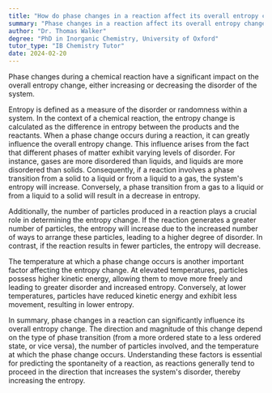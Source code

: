 ```yaml
---
title: "How do phase changes in a reaction affect its overall entropy change?"
summary: "Phase changes in a reaction affect its overall entropy change by either increasing or decreasing the disorder of the system."
author: "Dr. Thomas Walker"
degree: "PhD in Inorganic Chemistry, University of Oxford"
tutor_type: "IB Chemistry Tutor"
date: 2024-02-20
---
```


Phase changes during a chemical reaction have a significant impact on the overall entropy change, either increasing or decreasing the disorder of the system.

Entropy is defined as a measure of the disorder or randomness within a system. In the context of a chemical reaction, the entropy change is calculated as the difference in entropy between the products and the reactants. When a phase change occurs during a reaction, it can greatly influence the overall entropy change. This influence arises from the fact that different phases of matter exhibit varying levels of disorder. For instance, gases are more disordered than liquids, and liquids are more disordered than solids. Consequently, if a reaction involves a phase transition from a solid to a liquid or from a liquid to a gas, the system's entropy will increase. Conversely, a phase transition from a gas to a liquid or from a liquid to a solid will result in a decrease in entropy.

Additionally, the number of particles produced in a reaction plays a crucial role in determining the entropy change. If the reaction generates a greater number of particles, the entropy will increase due to the increased number of ways to arrange these particles, leading to a higher degree of disorder. In contrast, if the reaction results in fewer particles, the entropy will decrease.

The temperature at which a phase change occurs is another important factor affecting the entropy change. At elevated temperatures, particles possess higher kinetic energy, allowing them to move more freely and leading to greater disorder and increased entropy. Conversely, at lower temperatures, particles have reduced kinetic energy and exhibit less movement, resulting in lower entropy.

In summary, phase changes in a reaction can significantly influence its overall entropy change. The direction and magnitude of this change depend on the type of phase transition (from a more ordered state to a less ordered state, or vice versa), the number of particles involved, and the temperature at which the phase change occurs. Understanding these factors is essential for predicting the spontaneity of a reaction, as reactions generally tend to proceed in the direction that increases the system's disorder, thereby increasing the entropy.
    
